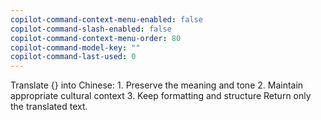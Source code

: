 ```yaml
---
copilot-command-context-menu-enabled: false
copilot-command-slash-enabled: false
copilot-command-context-menu-order: 80
copilot-command-model-key: ""
copilot-command-last-used: 0
---
```

Translate {} into Chinese:
    1. Preserve the meaning and tone
    2. Maintain appropriate cultural context
    3. Keep formatting and structure
    Return only the translated text.